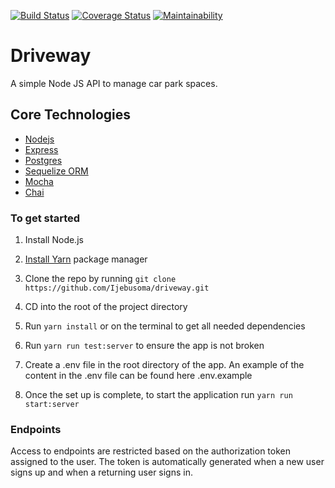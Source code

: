 [![Build Status](https://travis-ci.com/Ijebusoma/driveway.svg?branch=master)](https://travis-ci.com/Ijebusoma/driveway)
[![Coverage Status](https://coveralls.io/repos/github/Ijebusoma/driveway/badge.svg?branch=master)](https://coveralls.io/github/Ijebusoma/driveway?branch=master)
[![Maintainability](https://api.codeclimate.com/v1/badges/096f2fe8410a40d90637/maintainability)](https://codeclimate.com/github/Ijebusoma/driveway/maintainability)

# Driveway

A simple Node JS API to manage car park spaces.

## Core Technologies

- [Nodejs](https://nodejs.org/en/)
- [Express](https://expressjs.com/)
- [Postgres](https://www.postgresql.org/)
- [Sequelize ORM](https://sequelize.org/)
- [Mocha](https://mochajs.org/)
- [Chai](https://www.chaijs.com/)

### To get started

1. Install Node.js
2. [Install Yarn](https://yarnpkg.com/lang/en/docs/install/#mac-stable) package manager

3. Clone the repo by running `git clone https://github.com/Ijebusoma/driveway.git`

4. CD into the root of the project directory
5. Run `yarn install` or on the terminal to get all needed dependencies
6. Run `yarn run test:server` to ensure the app is not broken
7. Create a .env file in the root directory of the app. An example of the content in the .env file can be found here .env.example

8. Once the set up is complete, to start the application run `yarn run start:server`

### Endpoints

Access to endpoints are restricted based on the authorization token assigned to the user.
The token is automatically generated when a new user signs up and when a returning user signs in.
